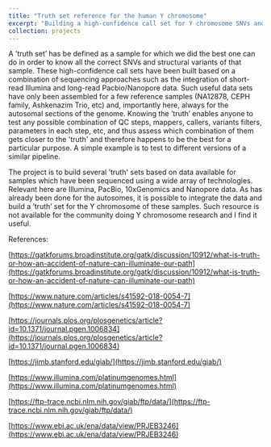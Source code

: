 ```yaml
---
title: "Truth set reference for the human Y chromosome"
excerpt: "Building a high-confidence call set for Y chromosome SNVs and structural variants based o short and ĺong reads using reference samples"
collection: projects
---
```


A ’truth set’ has be defined as a sample for which we did the best one can do in order to know all the correct SNVs and structural variants of that sample. These high-confidence call sets have been built based on a combination of sequencing approaches such as the integration of short-read Illumina and long-read Pacbio/Nanopore data. Such useful data sets have only been assembled for a few reference samples (NA12878, CEPH family, Ashkenazim Trio, etc) and, importantly here, always for the autosomal sections of the genome. Knowing the ’truth’ enables anyone to test any possible combination of QC steps, mappers, callers, variants filters, parameters in each step, etc, and thus assess which combination of them gets closer to the 'truth' and therefore happens to be the best for a particular purpose. A simple example is to test to different versions of a similar pipeline. 

The project is to build several ’truth' sets based on data available for samples which have been sequenced using a wide array of technologies. Relevant here are Illumina, PacBio, 10xGenomics and Nanopore data. As has already been done for the autosomes, it is possible to integrate the data and build a ’truth’ set for the Y chromosome of these samples. Such resource is not available for the community doing Y chromosome research and I find it useful.


References:

[https://gatkforums.broadinstitute.org/gatk/discussion/10912/what-is-truth-or-how-an-accident-of-nature-can-illuminate-our-path](https://gatkforums.broadinstitute.org/gatk/discussion/10912/what-is-truth-or-how-an-accident-of-nature-can-illuminate-our-path)

[https://www.nature.com/articles/s41592-018-0054-7](https://www.nature.com/articles/s41592-018-0054-7)

[https://journals.plos.org/plosgenetics/article?id=10.1371/journal.pgen.1006834](https://journals.plos.org/plosgenetics/article?id=10.1371/journal.pgen.1006834)

[https://jimb.stanford.edu/giab/](https://jimb.stanford.edu/giab/)

[https://www.illumina.com/platinumgenomes.html](https://www.illumina.com/platinumgenomes.html)

[https://ftp-trace.ncbi.nlm.nih.gov/giab/ftp/data/](https://ftp-trace.ncbi.nlm.nih.gov/giab/ftp/data/)

[https://www.ebi.ac.uk/ena/data/view/PRJEB3246](https://www.ebi.ac.uk/ena/data/view/PRJEB3246)

